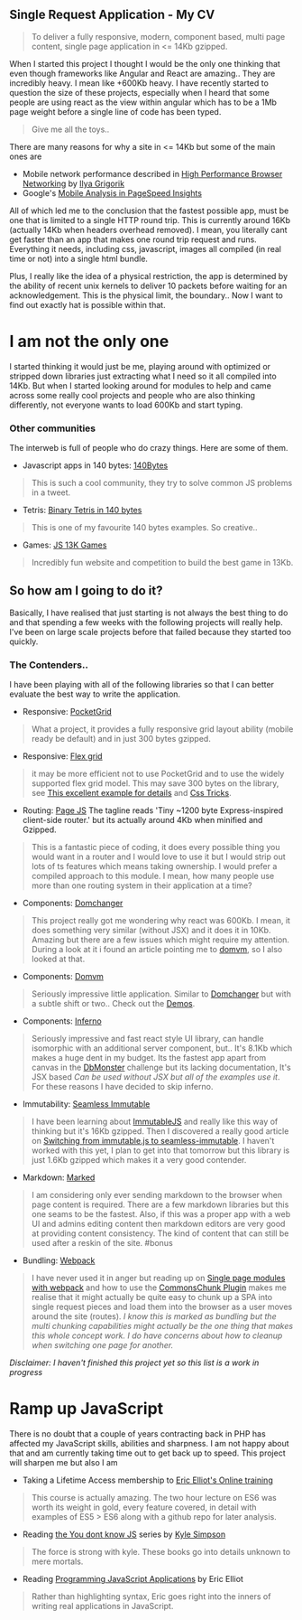 ## Single Request Application - My CV

>   To deliver a fully responsive, modern, component based, multi page content, single page application in <= 14Kb gzipped.

When I started this project I thought I would be the only one thinking that even though frameworks like Angular and React are amazing.. They are incredibly heavy. I mean like +600Kb heavy. I have recently started to question the size of these projects, especially when I heard that some people are using react as the view within angular which has to be a 1Mb page weight before a single line of code has been typed.

> Give me all the toys.. 

There are many reasons for why a site in <= 14Kb but some of the main ones are

- Mobile network performance described in [High Performance Browser Networking](http://chimera.labs.oreilly.com/books/1230000000545) by [Ilya Grigorik](https://www.igvita.com/)
- Google's [Mobile Analysis in PageSpeed Insights](https://developers.google.com/speed/docs/insights/mobile)
 
 

All of which led me to the conclusion that the fastest possible app, must be one that is limited to a single HTTP round trip. This is currently around 16Kb (actually 14Kb when headers overhead removed). I mean, you literally cant get faster than an app that makes one round trip request and runs. Everything it needs, including css, javascript, images all compiled (in real time or not) into a single html bundle.

Plus, I really like the idea of a physical restriction, the app is determined by the ability of recent unix kernels to deliver 10 packets before waiting for an acknowledgement. This is the physical limit, the boundary.. Now I want to find out exactly hat is possible within that. 

# I am not the only one
I started thinking it would just be me, playing around with optimized or stripped down libraries just extracting what I need so it all compiled into 14Kb. But when I started looking around for modules to help and came across some really cool projects and people who are also thinking differently, not everyone wants to load 600Kb and start typing.


### Other communities
The interweb is full of people who do crazy things. Here are some of them.

- Javascript apps in 140 bytes: [140Bytes](https://github.com/jed/140bytes/wiki/Byte-saving-techniques)
> This is such a cool community, they try to solve common JS problems in a tweet. 

- Tetris: [Binary Tetris in 140 bytes](https://gist.github.com/aemkei/1672254)
> This is one of my favourite 140 bytes examples. So creative..
- Games: [JS 13K Games](http://js13kgames.com/)
> Incredibly fun website and competition to build the best game in 13Kb.

## So how am I going to do it?

Basically, I have realised that just starting is not always the best thing to do and that spending a few weeks with the following projects will really help. I've been on large scale projects before that failed because they started too quickly.  

### The Contenders..
I have been playing with all of the following libraries so that I can better evaluate the best way to write the application.


- Responsive: [PocketGrid](http://arnaudleray.github.io/pocketgrid/)
> What a project, it provides a fully responsive grid layout ability (mobile ready be default) and in just 300 bytes gzipped.

- Responsive: [Flex grid](http://caniuse.com/#search=flex)
> it may be more efficient not to use PocketGrid and to use the widely supported flex grid model. This may save 300 bytes on the library, see [This excellent example for details](https://philipwalton.github.io/solved-by-flexbox/demos/grids/) and [Css Tricks](https://css-tricks.com/snippets/css/a-guide-to-flexbox/).

- Routing: [Page JS](https://visionmedia.github.io/page.js/) The tagline reads 'Tiny ~1200 byte Express-inspired client-side router.' but its actually around 4Kb when minified and Gzipped. 
> This is a fantastic piece of coding, it does every possible thing you would want in a router and I would love to use it but I would strip out lots of ts features which means taking ownership. I would prefer a compiled approach to this module. I mean, how many people use more than one routing system in their application at a time?

- Components: [Domchanger](https://github.com/creationix/domchanger)
> This project really got me wondering why react was 600Kb. I mean, it does something very similar (without JSX) and it does it in 10Kb. Amazing but there are a few issues which might require my attention. During a look at it i found an article pointing me to [domvm](https://github.com/leeoniya/domvm), so I also looked at that.

- Components: [Domvm](https://github.com/leeoniya/domvm)
> Seriously impressive little application. Similar to [Domchanger](https://github.com/creationix/domchanger) but with a subtle shift or two.. Check out the [Demos](https://leeoniya.github.io/domvm/demos/).


- Components: [Inferno](https://github.com/trueadm/inferno)
> Seriously impressive and fast react style UI library, can handle isomorphic with an additional server component, but.. It's 8.1Kb which makes a huge dent in my budget. Its the fastest app apart from canvas in the [DbMonster](http://mathieuancelin.github.io/js-repaint-perfs/) challenge but its lacking documentation, It's JSX based _Can be used without JSX but all of the examples use it_. For these reasons I have decided to skip inferno.

- Immutability: [Seamless Immutable](https://github.com/rtfeldman/seamless-immutable)
> I have been learning about [ImmutableJS](https://facebook.github.io/immutable-js/docs/#/) and really like this way of thinking but it's 16Kb gzipped. Then I discovered a really good article on [Switching from immutable.js to seamless-immutable](http://tech.noredink.com/post/107617838018/switching-from-immutablejs-to-seamless-immutable). I haven't worked with this yet, I plan to get into that tomorrow but this library is just 1.6Kb gzipped which makes it a very good contender. 

- Markdown: [Marked](https://github.com/chjj/marked)
> I am considering only ever sending markdown to the browser when page content is required. There are a few markdown libraries but this one seams to be the fastest. Also, if this was a proper app with a web UI and admins editing content then markdown editors are very good at providing content consistency. The kind of content that can still be used after a reskin of the site. #bonus

- Bundling: [Webpack](https://webpack.github.io/)
> I have never used it in anger but reading up on [Single page modules with webpack](http://dontkry.com/posts/code/single-page-modules-with-webpack.html) and how to use the [CommonsChunk Plugin](http://jonathancreamer.com/advanced-webpack-part-1-the-commonschunk-plugin/) makes me realise that it might actually be quite easy to chunk up a SPA into single request pieces and load them into the browser as a user moves around the site (routes).
> _I know this is marked as bundling but the multi chunking capabilities might actually be the one thing that makes this whole concept work. I do have concerns about how to cleanup when switching one page for another._


_Disclaimer: I haven't finished this project yet so this list is a work in progress_


# Ramp up JavaScript
There is no doubt that a couple of years contracting back in PHP has affected my JavaScript skills, abilities and sharpness. I am not happy about that and am currently taking time out to get back up to speed. This project will sharpen me but also I am

- Taking a Lifetime Access membership to [Eric Elliot's Online training](https://ericelliottjs.com/) 
> This course is actually amazing. The two hour lecture on ES6 was worth its weight in gold, every feature covered, in detail with examples of ES5 > ES6 along with a github repo for later analysis.

- Reading [the You dont know JS](http://www.amazon.co.uk/s/ref=nb_sb_noss_2?url=search-alias%3Dstripbooks&field-keywords=You+dont+know+JS) series by [Kyle Simpson](http://www.oreillynet.com/pub/au/4853)
> The force is strong with kyle. These books go into details unknown to mere mortals.

- Reading [Programming JavaScript Applications](http://shop.oreilly.com/product/0636920033141.do) by Eric Elliot
> Rather than highlighting syntax, Eric goes right into the inners of writing real applications in JavaScript. 





